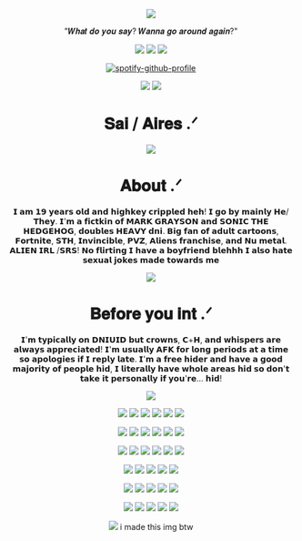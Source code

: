 <div align="center">

![](https://komarev.com/ghpvc/?username=Nintenduu&color=324573&abbreviated=true&style=for-the-badge)


"𝑾𝒉𝒂𝒕 𝒅𝒐 𝒚𝒐𝒖 𝒔𝒂𝒚? 𝑾𝒂𝒏𝒏𝒂 𝒈𝒐 𝒂𝒓𝒐𝒖𝒏𝒅 𝒂𝒈𝒂𝒊𝒏?"


<img src="https://64.media.tumblr.com/f5b6c91251ceca3aaff424275ecf70e3/98cbc5b0decebdf1-55/s100x200/962c768bff39e459f6e5a32e72a137413fdb1ab7.gifv">  <img src="https://64.media.tumblr.com/1594df6b89b00f690b1d4305314af5ae/4549815c4d76e6d3-63/s100x200/abf2fcb267bcf059ceef9da772802acb6da7d0c2.gifv">  <img src="https://64.media.tumblr.com/793fce3e93d4202de8d52c5c31205295/786382531e2cf337-e8/s100x200/c149d58f1fd7f8e5c5310d63ee9fc3717c111106.gifv"> 

[![spotify-github-profile](https://spotify-github-profile.kittinanx.com/api/view?uid=ckindler05&cover_image=true&theme=novatorem&show_offline=true&background_color=121212&interchange=true&bar_color=53b14f&bar_color_cover=true)](https://github.com/kittinan/spotify-github-profile)

<img src="https://64.media.tumblr.com/7253a11bfa8910984f17b1a8d694ca6f/3e919be74c0d52b7-4f/s250x400/2163c4d1bb0fd204797f789ff3590b4539a6198e.webp"> <img src="https://64.media.tumblr.com/dec03436f64c2d1d609174c8ba6ac2f7/3e919be74c0d52b7-c8/s250x400/4b60c016f3df77d2a7056939ba1cbb4709a0dbb9.webp">

# 𝐒𝐚𝐢 / 𝐀𝐢𝐫𝐞𝐬 .ᐟ

<p align="center">
<img src="https://files.catbox.moe/0cv7im.png"> 

  <p align="center">
    
# 𝐀𝐛𝐨𝐮𝐭 .ᐟ

𝗜 𝗮𝗺 𝟭𝟵 𝘆𝗲𝗮𝗿𝘀 𝗼𝗹𝗱 𝗮𝗻𝗱 𝗵𝗶𝗴𝗵𝗸𝗲𝘆 𝗰𝗿𝗶𝗽𝗽𝗹𝗲𝗱 𝗵𝗲𝗵! 𝗜 𝗴𝗼 𝗯𝘆 𝗺𝗮𝗶𝗻𝗹𝘆 𝗛𝗲/𝗧𝗵𝗲𝘆. 𝗜'𝗺 𝗮 𝗳𝗶𝗰𝘁𝗸𝗶𝗻 𝗼𝗳 𝗠𝗔𝗥𝗞 𝗚𝗥𝗔𝗬𝗦𝗢𝗡 𝗮𝗻𝗱 𝗦𝗢𝗡𝗜𝗖 𝗧𝗛𝗘 𝗛𝗘𝗗𝗚𝗘𝗛𝗢𝗚, 𝗱𝗼𝘂𝗯𝗹𝗲𝘀 𝗛𝗘𝗔𝗩𝗬 𝗱𝗻𝗶. 𝗕𝗶𝗴 𝗳𝗮𝗻 𝗼𝗳 𝗮𝗱𝘂𝗹𝘁 𝗰𝗮𝗿𝘁𝗼𝗼𝗻𝘀, 𝗙𝗼𝗿𝘁𝗻𝗶𝘁𝗲, 𝗦𝗧𝗛, 𝗜𝗻𝘃𝗶𝗻𝗰𝗶𝗯𝗹𝗲, 𝗣𝗩𝗭, 𝗔𝗹𝗶𝗲𝗻𝘀 𝗳𝗿𝗮𝗻𝗰𝗵𝗶𝘀𝗲, 𝗮𝗻𝗱 𝗡𝘂 𝗺𝗲𝘁𝗮𝗹. 𝗔𝗟𝗜𝗘𝗡 𝗜𝗥𝗟 /𝗦𝗥𝗦! 𝗡𝗼 𝗳𝗹𝗶𝗿𝘁𝗶𝗻𝗴 𝗜 𝗵𝗮𝘃𝗲 𝗮 𝗯𝗼𝘆𝗳𝗿𝗶𝗲𝗻𝗱 𝗯𝗹𝗲𝗵𝗵𝗵 𝗜 𝗮𝗹𝘀𝗼 𝗵𝗮𝘁𝗲 𝘀𝗲𝘅𝘂𝗮𝗹 𝗷𝗼𝗸𝗲𝘀 𝗺𝗮𝗱𝗲 𝘁𝗼𝘄𝗮𝗿𝗱𝘀 𝗺𝗲

<p align="center">
 <img src="https://files.catbox.moe/27183n.png">

# 𝐁𝐞𝐟𝐨𝐫𝐞 𝐲𝐨𝐮 𝐢𝐧𝐭 .ᐟ

𝗜'𝗺 𝘁𝘆𝗽𝗶𝗰𝗮𝗹𝗹𝘆 𝗼𝗻 𝗗𝗡𝗜𝗨𝗜𝗗 𝗯𝘂𝘁 𝗰𝗿𝗼𝘄𝗻𝘀, 𝗖+𝗛, 𝗮𝗻𝗱 𝘄𝗵𝗶𝘀𝗽𝗲𝗿𝘀 𝗮𝗿𝗲 𝗮𝗹𝘄𝗮𝘆𝘀 𝗮𝗽𝗽𝗿𝗲𝗰𝗶𝗮𝘁𝗲𝗱! 𝗜'𝗺 𝘂𝘀𝘂𝗮𝗹𝗹𝘆 𝗔𝗙𝗞 𝗳𝗼𝗿 𝗹𝗼𝗻𝗴 𝗽𝗲𝗿𝗶𝗼𝗱𝘀 𝗮𝘁 𝗮 𝘁𝗶𝗺𝗲 𝘀𝗼 𝗮𝗽𝗼𝗹𝗼𝗴𝗶𝗲𝘀 𝗶𝗳 𝗜 𝗿𝗲𝗽𝗹𝘆 𝗹𝗮𝘁𝗲. 𝗜'𝗺 𝗮 𝗳𝗿𝗲𝗲 𝗵𝗶𝗱𝗲𝗿 𝗮𝗻𝗱 𝗵𝗮𝘃𝗲 𝗮 𝗴𝗼𝗼𝗱 𝗺𝗮𝗷𝗼𝗿𝗶𝘁𝘆 𝗼𝗳 𝗽𝗲𝗼𝗽𝗹𝗲 𝗵𝗶𝗱, 𝗜 𝗹𝗶𝘁𝗲𝗿𝗮𝗹𝗹𝘆 𝗵𝗮𝘃𝗲 𝘄𝗵𝗼𝗹𝗲 𝗮𝗿𝗲𝗮𝘀 𝗵𝗶𝗱 𝘀𝗼 𝗱𝗼𝗻'𝘁 𝘁𝗮𝗸𝗲 𝗶𝘁 𝗽𝗲𝗿𝘀𝗼𝗻𝗮𝗹𝗹𝘆 𝗶𝗳 𝘆𝗼𝘂'𝗿𝗲... 𝗵𝗶𝗱!

 <img src="https://files.catbox.moe/0n2wbe.png"> 

<img src="https://64.media.tumblr.com/69efe6070f4e1f5ac82aeb2e787e3f8a/f2cc2a65c0bafe8b-8b/s100x200/9b356ad70d99802bf6fb4387c8a8dcc9847311c0.pnj"> <img src="https://64.media.tumblr.com/0fb2d88ce1c46a92faa714a2dcc08bc2/0dbb877b56918480-cf/s100x200/538ddae26d3657c6273cc88e5f47de4914d10fc6.gifv"> <img src="https://64.media.tumblr.com/9b5e8c88352be49c24d336554b5d2f04/6ee1344952d88480-5d/s100x200/2a86fd9d660ff3ac099616eafa1558b04b4bab02.gifv"> <img src="https://64.media.tumblr.com/74bcaa83644f26d25eba30eee55da917/466cc56e6bf1232e-3b/s100x200/7d5e1c26fce582a51ee315fc97ca7404c207a79e.gifv"> <img src="https://64.media.tumblr.com/09cde1d50e8555960b583a45a673e453/0ff2c29561239f07-ec/s100x200/6f02258bb142be93295656d6e6ee2fc49a5eeb89.pnj"> <img src="https://64.media.tumblr.com/4ec72b354de7326858e8d8f3b38550ef/7fd652550e885837-6b/s100x200/d0536be10e756e2df904e5ea79210b5bfed8f933.pnj">

<img src="https://64.media.tumblr.com/13e0a0641e69b65bbb57a7ee9614ec61/65b1f656acbea9b4-5d/s100x200/6e9b946bd03f8003d4537e04ddd7d1dfdcdecbeb.gifv"> <img src="https://64.media.tumblr.com/ebc4bcdac83df35e534326610eb531db/74f9c1a7524fc393-9b/s100x200/d0ad8670f2999a33bd367ed89a81fec9430b7f94.pnj"> <img src="https://64.media.tumblr.com/264b3faaea2ed3a94ebaf5b3977aa1f4/8c8884896441bfe0-43/s100x200/4d811bbc122e9cd34ad8782770f79836d89ae1a0.pnj"> <img src="https://64.media.tumblr.com/e646ede56dde4e0fd4701442d894487b/c4321a96434ec589-22/s100x200/652b160571dbbb65e4997b3cd55d7ac584b5a4d6.gifv"> <img src="https://64.media.tumblr.com/612fb10eb946a9b7029d40805b0e6713/98cbc5b0decebdf1-1e/s100x200/49b10d249986c2013753bd00223841fefcf602b7.pnj"> <img src="https://64.media.tumblr.com/c0ad37c3221ae13649342e5089e9d191/562bc653002dd72e-f9/s250x400/2c913830a9eb3c6b44c2a1fc941c26a6e9bb2bf4.gifv">

<img src="https://64.media.tumblr.com/233a5f9e07c8b013a468829142320895/dfc3b96dc8f325ac-70/s100x200/c08d74c8cf6173991744d538f2cf86805c71e36a.gifv"> <img src="https://64.media.tumblr.com/cc8d5deb02f5ef3643e6c0faa44ad480/79d8b316934d24c3-e3/s100x200/deefe774fd57193ca4250ac7307205635e913d40.pnj"> <img src="https://64.media.tumblr.com/3dde7f897933a5df6b0ec62873d836f1/5a137ddc52584ba1-0d/s100x200/8466624425130410d38b87377af73a2617500b0f.gifv"> <img src="https://64.media.tumblr.com/55f565f40b230bf26826a12dbb5432ec/83233fc5c0573244-45/s100x200/4cbf9ae90a2fbaaee080f2d5be3ec900ded7fad7.gifv"> <img src="https://64.media.tumblr.com/4edba2d9d105f7afae27739cf85a54fc/8574ac30b86e31bd-8d/s250x400/f6f7a3634142430eb2a7c118a71999fad642a971.gifv"> <img src="https://64.media.tumblr.com/34f57f1ab1af1f2de9bcc80291919175/8574ac30b86e31bd-f1/s100x200/5223fcb467ebe6cbad87c79f8bc6c407ea0b22d4.pnj">

<img src="https://64.media.tumblr.com/f3757a18fd308c0fb2077da8c1cf940b/eb3ddc08b6af4923-8d/s250x400/bc11bf5c9ccbba3e95d859336aa38de3cc84c962.gifv"> <img src="https://64.media.tumblr.com/b147a05014a4c67d8db1a65fac2b3d5b/1fb39223b20e4f22-28/s250x400/5b7884ccfba4dc53e8b620b3397a9678c5c555ea.gifv"> <img src="https://64.media.tumblr.com/f563f87fd04fcf0bf9d9f7b386158e3c/e2c15a3766805f99-20/s250x400/08fd5e0123f563e89be908216dc0e326f6fac5a8.gifv">  <img src="https://64.media.tumblr.com/c3c48d288332b13f7f62ec4bf69f2344/72e2590fb9e2f26c-0b/s250x400/ee2aff40f2cddbe3f58a37b8001b05de29a7f01a.gifv"> <img src="https://64.media.tumblr.com/a6930e5e0388619b6b0b8539ccadd1c3/ca09ef9e249d9057-76/s250x400/4a1bf0311c10ccb2a8f6fd393bfdddd00eb2f067.gifv">

<img src="https://64.media.tumblr.com/51873f606899f3b89b4378ca2e6d53a9/415a1175c7f3ef38-6e/s250x400/716300e6af3ae11c567c278c3cd1533b216bc3e0.gifv"> <img src="https://64.media.tumblr.com/cc1316dc70db33c78466a86aee5cecd5/3cbd3e1699221007-c3/s250x400/2688f1e4957fa94c32d9b452c11270381a973925.gifv"> <img src="https://64.media.tumblr.com/424d522e9ecbca97bdff634815b234a2/097b8aab6dd20129-cb/s250x400/9fb7307c1b75a6655995de52c3a3031735897cdf.gifv"> <img src="https://64.media.tumblr.com/a06e5bde0a0705dfe4dce42dadb65244/3aebf904216005fd-fd/s250x400/5aa633d1434ea797af426dada3ae7f2198e589c4.gifv"> <img src="https://64.media.tumblr.com/1f689cd6405347170d6783d4e61dc78f/d916ba42e9e7eac2-fa/s250x400/5a7b8a4cb9f3958d0abec19856c4a5c9e70f8213.gifv">

<img src="https://64.media.tumblr.com/ff321844051953fabbb612f3d1d5ac94/b035b516dc88dd13-8a/s250x400/f9abd4953811179ca1d214f75d1d4cbce5156095.gifv"> <img src="https://64.media.tumblr.com/910aa333f3854cad291c88dda175208b/b32c64cc93000922-d5/s250x400/d908805a7997274774b7cfcf8c8b137b56779665.gifv"> <img src="https://64.media.tumblr.com/e9a5266fb438bba0a1e7b64ee86a0e32/e24aea302e062a10-5b/s250x400/04dfab7ec354802ce4369191ef8a0676db506390.webp"> <img src="https://64.media.tumblr.com/e0381520571728b4899d2dbb6fe824ea/6db96f7ecd419257-c9/s250x400/1859c6ce568a015efefda3a29da632c434fb2421.gifv"> <img src="https://64.media.tumblr.com/3865bb2701ec3d37ac4defd5ea159229/dc11c7668e47e45f-c4/s250x400/ebde59e5062c79724d416e54376d5a40bce0430d.gifv">

<img src="https://files.catbox.moe/iiv4e2.jpg">
i made this img btw

</div>
